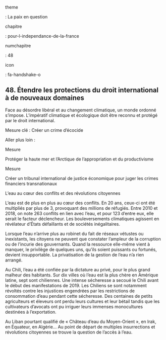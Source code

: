 theme

:   La paix en question

chapitre

:   pour-l-independance-de-la-france

numchapitre

:   48

icon

:   fa-handshake-o

48\. Étendre les protections du droit international à de nouveaux
domaines
---------------------------------------------------------------------

<div class="admonition note">

Face au désordre libéral et au changement climatique, un monde ordonné
s’impose. L’impératif climatique et écologique doit être reconnu et
protégé par le droit international.

</div>

Mesure clé : Créer un crime d’écocide

Aller plus loin :

<div class="admonition">

Mesure

Protéger la haute mer et l’Arctique de l’appropriation et du
productivisme

</div>

<div class="admonition">

Mesure

Créer un tribunal international de justice économique pour juger les
crimes financiers transnationaux

</div>

<div class="admonition note">

L’eau au cœur des conflits et des révolutions citoyennes

L’eau est de plus en plus au cœur des conflits. En 20 ans, ceux-ci ont
été multipliés par plus de 3, provoquant des millions de réfugiés. Entre
2010 et 2018, on note 263 conflits en lien avec l’eau, et pour 123
d’entre eux, elle serait le facteur déclencheur. Les bouleversements
climatiques agissent en révélateur d’États défaillants et de sociétés
inégalitaires.

Lorsque l’eau n’arrive plus au robinet du fait de réseaux vétustes ou
inexistants, les citoyens ne peuvent que constater l’ampleur de la
corruption ou de l’incurie des gouvernants. Quand la ressource elle-même
vient à manquer, le privilège de quelques uns, qu’ils soient puissants
ou fortunés, devient insupportable. La privatisation de la gestion de
l’eau n’a rien arrangé.

Au Chili, l’eau a été confiée par la dictature au privé, pour le plus
grand malheur des habitants. Sur dix villes où l’eau est la plus chère
en Amérique latine, sept sont chiliennes. Une intense sécheresse a
secoué le Chili avant le début des manifestations de 2019. Les Chiliens
se sont notamment révoltés contre les injustices engendrées par les
restrictions de consommation d’eau pendant cette sécheresse. Des
centaines de petits agriculteurs et éleveurs ont perdu leurs cultures et
leur bétail tandis que les cultivateurs d’avocats ont pu irriguer leurs
immenses monocultures destinées à l’exportation.

Au Liban pourtant qualifié de « Château d’eau du Moyen-Orient », en
Irak, en Équateur, en Algérie… Au point de départ de multiples
insurrections et révolutions citoyennes se trouve la question de l’accès
à l’eau.

</div>
